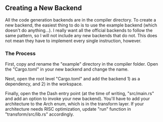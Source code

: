 ## Creating a New Backend

All the code generation backends are in the compiler directory. To create a new backend, the easiest thing to do is to use the example backend (which doesn't do anything...). I really want all the official backends to follow the same pattern, so I will not include any new backends that do not. This does not mean they have to implement every single instruction, however.

### The Process

First, copy and rename the "example" directory in the compiler folder. Open the "Cargo.toml" in your new backend and change the name.

Next, open the root level "Cargo.toml" and add the backend 1) as a dependency, and 2) in the workspace.

Finally, open the the Dash entry point (at the time of writing, "src/main.rs" and add an option to invoke your new backend). You'll have to add your architecture to the Arch enum, which is in the transform layer. If your architecture needs RISC optimization, update "run" function in "transform/src/lib.rs" accordingly.


